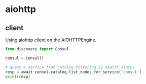 

# aiohttp

## client

Using aiohttp client on the AIOHTTPEngine. 

```python
from discovery import Consul

consul = Consul()

# query a service from catalog filtering by health status
resp = await consul.catalog.list_nodes_for_service('consul')
print(resp)
```

